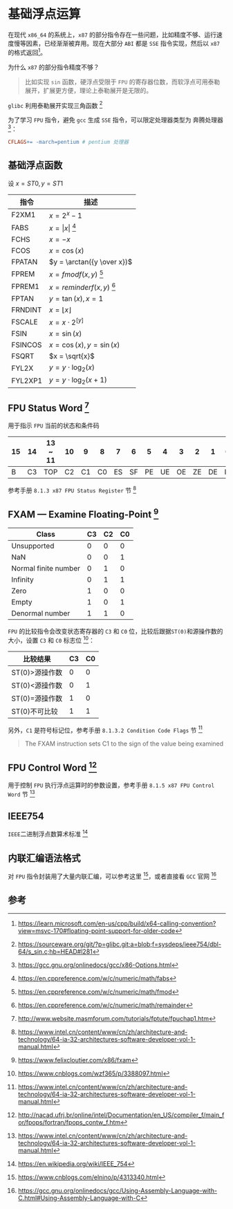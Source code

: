 # 基础浮点运算

在现代 `x86_64` 的系统上，`x87` 的部分指令存在一些问题，比如精度不够、运行速度慢等因素，已经渐渐被弃用。现在大部分 `ABI` 都是 `SSE` 指令实现，然后以 `x87` 的格式返回[^forward]。

为什么 `x87` 的部分指令精度不够？

> 比如实现 `sin` 函数，硬浮点受限于 `FPU` 的寄存器位数，而软浮点可用泰勒展开，扩展更方便，理论上泰勒展开是无限的。

`glibc` 利用泰勒展开实现三角函数 [^glibc]

为了学习 `FPU` 指令，避免 `gcc` 生成 `SSE` 指令，可以限定处理器类型为 奔腾处理器 [^options]：

```makefile
CFLAGS+= -march=pentium # pentium 处理器
```

## 基础浮点函数

设 $x=ST0, y=ST1$

| 指令    | 描述                               |
| ------- | ----------------------------       |
| F2XM1   | $x = 2^x - 1$                      |
| FABS    | $x = \|x\|$ [^fabs]                 |
| FCHS    | $x = -x$                           |
| FCOS    | $x = \cos(x)$                      |
| FPATAN  | $y = \arctan({y \over x})$         |
| FPREM   | $x = fmodf(x, y)$ [^fmodf]         |
| FPREM1  | $x = reminderf(x, y)$ [^remainder] |
| FPTAN   | $y = \tan(x), x = 1$               |
| FRNDINT | $x = \lfloor x \rfloor$            |
| FSCALE  | $x = x \cdot 2^{[y]}$              |
| FSIN    | $x = \sin(x)$                      |
| FSINCOS | $x = \cos(x), y =\sin(x)$          |
| FSQRT   | $x = \sqrt{x}$                     |
| FYL2X   | $y = y \cdot \log_2(x)$            |
| FYL2XP1 | $y = y \cdot \log_2(x + 1)$        |

## FPU Status Word [^fsw]

用于指示 `FPU` 当前的状态和条件码

| 15 | 14 | 13 ~ 11 | 10 | 9  | 8  | 7  | 6  | 5  | 4  | 3  | 2  | 1  | 0  |
| -  | -  | -       | -  | -  | -  | -  | -  | -  | -  | -  | -  | -  | -  |
| B  | C3 | TOP     | C2 | C1 | C0 | ES | SF | PE | UE | OE | ZE | DE | IE |

参考手册 `8.1.3 x87 FPU Status Register` 节 [^manual]

## FXAM — Examine Floating-Point [^examine]

| Class                | C3 | C2 | C0 |
|----------------------|----|----|----|
| Unsupported          | 0  | 0  | 0  |
| NaN                  | 0  | 0  | 1  |
| Normal finite number | 0  | 1  | 0  |
| Infinity             | 0  | 1  | 1  |
| Zero                 | 1  | 0  | 0  |
| Empty                | 1  | 0  | 1  |
| Denormal number      | 1  | 1  | 0  |

`FPU` 的比较指令会改变状态寄存器的 `C3` 和 `C0` 位，比较后跟据`ST(0)`和源操作数的大小，设置 `C3` 和 `C0` 标志位 [^fpu_cnblogs]：

| 比较结果       | C3 | C0 |
|----------------|----|----|
| ST(0)>源操作数 | 0  | 0  |
| ST(0)<源操作数 | 0  | 1  |
| ST(0)=源操作数 | 1  | 0  |
| ST(0)不可比较  | 1  | 1  | 

 另外，`C1` 是符号标记位，参考手册 `8.1.3.2 Condition Code Flags` 节 [^manual]
 > The FXAM instruction sets C1 to the sign of the value being examined

 ## FPU Control Word [^fcw]

用于控制 `FPU` 执行浮点运算时的参数设置，参考手册 `8.1.5 x87 FPU Control Word` 节 [^manual]

## IEEE754

`IEEE`二进制浮点数算术标准 [^ieee754]

## 内联汇编语法格式

对 `FPU` 指令封装用了大量内联汇编，可以参考这里 [^asm_fmt]，或者直接看 `GCC` 官网 [^gcc_asm_fmt]

## 参考

[^forward]: <https://learn.microsoft.com/en-us/cpp/build/x64-calling-convention?view=msvc-170#floating-point-support-for-older-code>
[^glibc]: <https://sourceware.org/git/?p=glibc.git;a=blob;f=sysdeps/ieee754/dbl-64/s_sin.c;hb=HEAD#l281>
[^options]: <https://gcc.gnu.org/onlinedocs/gcc/x86-Options.html>
[^manual]: <https://www.intel.cn/content/www/cn/zh/architecture-and-technology/64-ia-32-architectures-software-developer-vol-1-manual.html>
[^fabs]: <https://en.cppreference.com/w/c/numeric/math/fabs>
[^fmodf]: <https://en.cppreference.com/w/c/numeric/math/fmod>
[^remainder]: <https://en.cppreference.com/w/c/numeric/math/remainder>
[^fcw]: <http://nacad.ufrj.br/online/intel/Documentation/en_US/compiler_f/main_for/fpops/fortran/fpops_contw_f.htm>
[^fsw]: <http://www.website.masmforum.com/tutorials/fptute/fpuchap1.htm>
[^examine]: <https://www.felixcloutier.com/x86/fxam>
[^fpu_cnblogs]: <https://www.cnblogs.com/wzf365/p/3388097.html>
[^ieee754]: <https://en.wikipedia.org/wiki/IEEE_754>
[^asm_fmt]: <https://www.cnblogs.com/elnino/p/4313340.html>
[^gcc_asm_fmt]: <https://gcc.gnu.org/onlinedocs/gcc/Using-Assembly-Language-with-C.html#Using-Assembly-Language-with-C>

